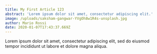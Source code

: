 ```yaml
---
title: My First Article 123
abstract: 'Lorem ipsum dolor sit amet, consectetur adipiscing elit.'
image: /uploads/saksham-gangwar-YVgOh8w1R4s-unsplash.jpg
author: Mario Rossi
date: 2020-01-07T17:43:37.669Z
---
```


Lorem ipsum dolor sit amet, consectetur adipiscing elit, sed do eiusmod tempor incididunt ut labore et dolore magna aliqua.
